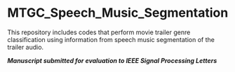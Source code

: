 # MTGC_Speech_Music_Segmentation
This repository includes codes that perform movie trailer genre classification using information from speech music segmentation of the trailer audio.

<b><i>
Manuscript submitted for evaluation to IEEE Signal Processing Letters
</i></b>
